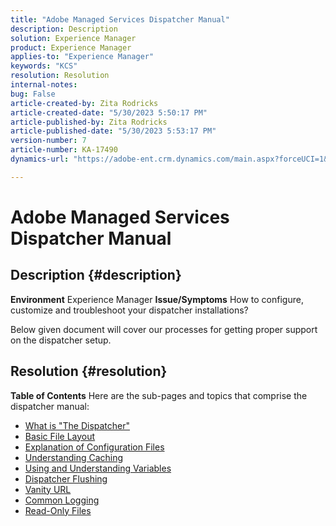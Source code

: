 ```yaml
---
title: "Adobe Managed Services Dispatcher Manual"
description: Description
solution: Experience Manager
product: Experience Manager
applies-to: "Experience Manager"
keywords: "KCS"
resolution: Resolution
internal-notes: 
bug: False
article-created-by: Zita Rodricks
article-created-date: "5/30/2023 5:50:17 PM"
article-published-by: Zita Rodricks
article-published-date: "5/30/2023 5:53:17 PM"
version-number: 7
article-number: KA-17490
dynamics-url: "https://adobe-ent.crm.dynamics.com/main.aspx?forceUCI=1&pagetype=entityrecord&etn=knowledgearticle&id=fe70e26b-12ff-ed11-8f6e-6045bd006239"

---
```

# Adobe Managed Services Dispatcher Manual

## Description {#description}

<b>Environment</b>
Experience Manager
<b>Issue/Symptoms</b>
How to configure, customize and troubleshoot your dispatcher installations?

Below given document will cover our processes for getting proper support on the dispatcher setup.


## Resolution {#resolution}

<b>Table of Contents</b>
Here are the sub-pages and topics that comprise the dispatcher manual:

- [What is "The Dispatcher"](https://experienceleague.adobe.com/docs/experience-cloud-kcs/kbarticles/KA-17911.html)
- [Basic File Layout](https://experienceleague.adobe.com/docs/experience-cloud-kcs/kbarticles/KA-17502.html)
- [Explanation of Configuration Files](https://experienceleague.adobe.com/docs/experience-cloud-kcs/kbarticles/KA-17477.html)
- [Understanding Caching](https://experienceleague.adobe.com/docs/experience-cloud-kcs/kbarticles/KA-17912.html)
- [Using and Understanding Variables](https://experienceleague.adobe.com/docs/experience-cloud-kcs/kbarticles/KA-17487.html)
- [Dispatcher Flushing](https://experienceleague.adobe.com/docs/experience-cloud-kcs/kbarticles/KA-17493.html)
- [Vanity URL](https://experienceleague.adobe.com/docs/experience-cloud-kcs/kbarticles/KA-17463.html)
- [Common Logging](https://experienceleague.adobe.com/docs/experience-cloud-kcs/kbarticles/KA-17914.html%3Flang%3Den)
- [Read-Only Files](https://experienceleague.adobe.com/docs/experience-cloud-kcs/kbarticles/KA-17483.html)

